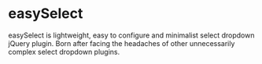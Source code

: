 # easySelect
easySelect is lightweight, easy to configure and minimalist select dropdown jQuery plugin. Born after facing the headaches of other unnecessarily complex select dropdown plugins.
